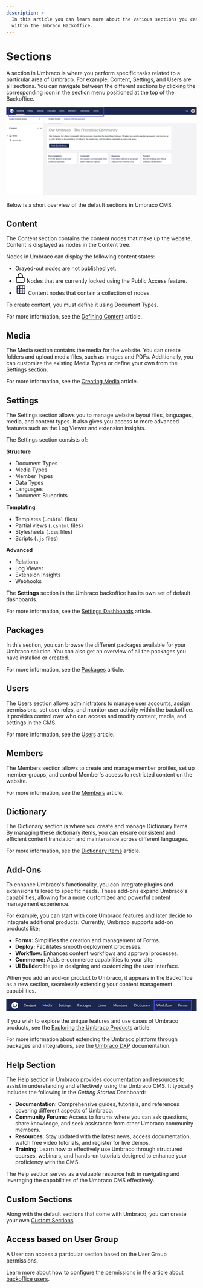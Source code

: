 ```yaml
---
description: >-
  In this article you can learn more about the various sections you can find
  within the Umbraco Backoffice.
---
```


# Sections

A section in Umbraco is where you perform specific tasks related to a particular area of Umbraco. For example, Content, Settings, and Users are all sections. You can navigate between the different sections by clicking the corresponding icon in the section menu positioned at the top of the Backoffice.

![The Section menu is the horizontal menu located at the top of the Umbraco Backoffice.](images/highlight-sections-v14.png)

Below is a short overview of the default sections in Umbraco CMS:

## Content

The Content section contains the content nodes that make up the website. Content is displayed as nodes in the Content tree.

Nodes in Umbraco can display the following content states:

* Grayed-out nodes are not published yet.
* <img src="../../.gitbook/assets/public-access-icon.png" alt="" data-size="line">  Nodes that are currently locked using the Public Access feature.
* <img src="../../.gitbook/assets/collection-icon.png" alt="" data-size="line"> Content nodes that contain a collection of nodes.

To create content, you must define it using Document Types.

For more information, see the [Defining Content](../data/defining-content/) article.

## Media

The Media section contains the media for the website. You can create folders and upload media files, such as images and PDFs. Additionally, you can customize the existing Media Types or define your own from the Settings section.

For more information, see the [Creating Media](../data/creating-media/) article.

## Settings

The Settings section allows you to manage website layout files, languages, media, and content types. It also gives you access to more advanced features such as the Log Viewer and extension insights.

The Settings section consists of:

**Structure**

* Document Types
* Media Types
* Member Types
* Data Types
* Languages
* Document Blueprints

**Templating**

* Templates (`.cshtml` files)
* Partial views (`.cshtml` files)
* Stylesheets (`.css` files)
* Scripts (`.js` files)

**Advanced**

* Relations
* Log Viewer
* Extension Insights
* Webhooks

The **Settings** section in the Umbraco backoffice has its own set of default dashboards.

For more information, see the [Settings Dashboards](settings-dashboards.md) article.

## Packages

In this section, you can browse the different packages available for your Umbraco solution. You can also get an overview of all the packages you have installed or created.

For more information, see the [Packages](../../extending/packages/) article.

## Users

The Users section allows administrators to manage user accounts, assign permissions, set user roles, and monitor user activity within the backoffice. It provides control over who can access and modify content, media, and settings in the CMS.

For more information, see the [Users](../data/users.md) article.

## Members

The Members section allows to create and manage member profiles, set up member groups, and control Member's access to restricted content on the website.

For more information, see the [Members](../data/members.md) article.

## Dictionary

The Dictionary section is where you create and manage Dictionary Items. By managing these dictionary items, you can ensure consistent and efficient content translation and maintenance across different languages.

For more information, see the [Dictionary Items](../data/dictionary-items.md) article.

## Add-Ons

To enhance Umbraco's functionality, you can integrate plugins and extensions tailored to specific needs. These add-ons expand Umbraco's capabilities, allowing for a more customized and powerful content management experience.

For example, you can start with core Umbraco features and later decide to integrate additional products. Currently, Umbraco supports add-on products like:

* **Forms:** Simplifies the creation and management of Forms.
* **Deploy:** Facilitates smooth deployment processes.
* **Workflow:** Enhances content workflows and approval processes.
* **Commerce:** Adds e-commerce capabilities to your site.
* **UI Builder:** Helps in designing and customizing the user interface.

When you add an add-on product to Umbraco, it appears in the Backoffice as a new section, seamlessly extending your content management capabilities.

![Add-Ons Section](images/Add-ons.png)

If you wish to explore the unique features and use cases of Umbraco products, see the [Exploring the Umbraco Products](https://docs.umbraco.com/welcome/getting-started/exploring-the-umbraco-products) article.

For more information about extending the Umbraco platform through packages and integrations, see the [Umbraco DXP](https://docs.umbraco.com/umbraco-dxp) documentation.

## Help Section

The Help section in Umbraco provides documentation and resources to assist in understanding and effectively using the Umbraco CMS. It typically includes the following in the _Getting Started_ Dashboard:

* **Documentation**: Comprehensive guides, tutorials, and references covering different aspects of Umbraco.
* **Community Forums**: Access to forums where you can ask questions, share knowledge, and seek assistance from other Umbraco community members.
* **Resources**: Stay updated with the latest news, access documentation, watch free video tutorials, and register for live demos.
* **Training**: Learn how to effectively use Umbraco through structured courses, webinars, and hands-on tutorials designed to enhance your proficiency with the CMS.

The Help section serves as a valuable resource hub in navigating and leveraging the capabilities of the Umbraco CMS effectively.

## Custom Sections

Along with the default sections that come with Umbraco, you can create your own [Custom Sections](../../customize-the-backoffice/section-trees.md).

## Access based on User Group

A User can access a particular section based on the User Group permissions.

Learn more about how to configure the permissions in the article about [backoffice users](../data/users.md).
